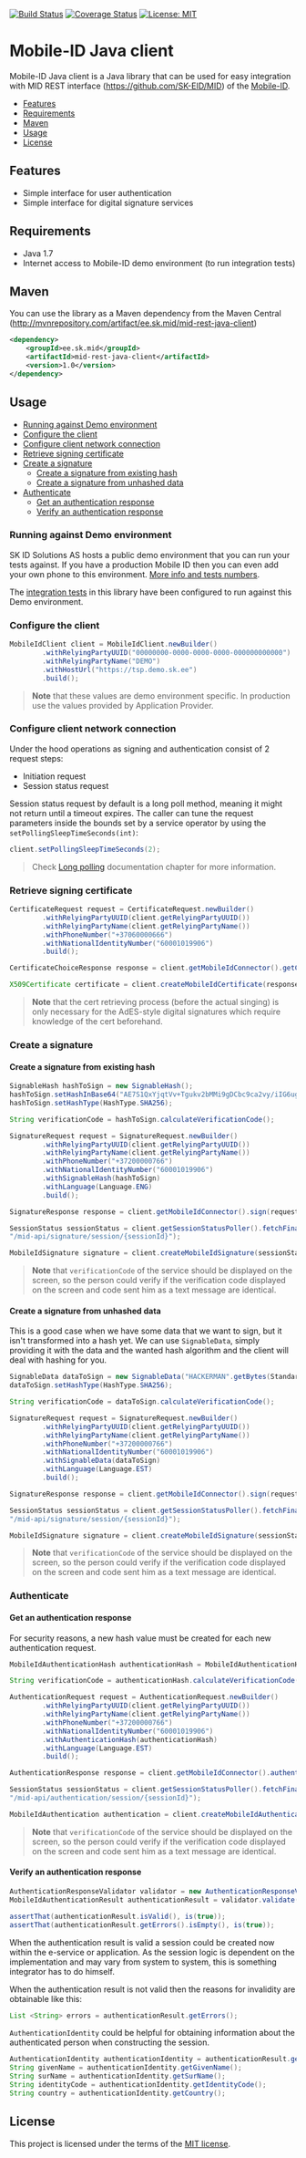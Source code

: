 
[![Build Status](https://travis-ci.org/spyroks/mobile-id-java-client.svg?branch=master)](https://travis-ci.org/spyroks/mobile-id-java-client)
[![Coverage Status](https://img.shields.io/codecov/c/github/spyroks/mobile-id-java-client.svg)](https://codecov.io/gh/spyroks/mobile-id-java-client)
[![License: MIT](https://img.shields.io/github/license/mashape/apistatus.svg)](https://opensource.org/licenses/MIT)

# Mobile-ID Java client
Mobile-ID Java client is a Java library that can be used for easy integration with MID REST interface (https://github.com/SK-EID/MID) of the [Mobile-ID](https://www.id.ee/index.php?id=36809).

* [Features](#features)
* [Requirements](#requirements)
* [Maven](#maven)
* [Usage](#usage)
* [License](#license)

## Features
* Simple interface for user authentication
* Simple interface for digital signature services

## Requirements
* Java 1.7
* Internet access to Mobile-ID demo environment (to run integration tests)

## Maven
You can use the library as a Maven dependency from the Maven Central (http://mvnrepository.com/artifact/ee.sk.mid/mid-rest-java-client)

```xml
<dependency>
    <groupId>ee.sk.mid</groupId>
    <artifactId>mid-rest-java-client</artifactId>
    <version>1.0</version>
</dependency>
```

## Usage
* [Running against Demo environment](#running-against-demo-environment)
* [Configure the client](#configure-the-client)
* [Configure client network connection](#configure-client-network-connection)
* [Retrieve signing certificate](#retrieve-signing-certificate)
* [Create a signature](#create-a-signature)
  - [Create a signature from existing hash](#create-a-signature-from-existing-hash)
  - [Create a signature from unhashed data](#create-a-signature-from-unhashed-data)
* [Authenticate](#authenticate)
  - [Get an authentication response](#get-an-authentication-response)
  - [Verify an authentication response](#verify-an-authentication-response)

### Running against Demo environment

SK ID Solutions AS hosts a public demo environment that you can run your tests against.
If you have a production Mobile ID then you can even add your own phone to this environment.
[More info and tests numbers](https://github.com/SK-EID/MID/wiki/Test-number-for-automated-testing-in-DEMO).

The [integration tests](https://github.com/SK-EID/mid-rest-java-client/tree/master/src/test/java/ee/sk/mid/integration)
in this library have been configured to run against this Demo environment.


### Configure the client
```java
MobileIdClient client = MobileIdClient.newBuilder()
        .withRelyingPartyUUID("00000000-0000-0000-0000-000000000000")
        .withRelyingPartyName("DEMO")
        .withHostUrl("https://tsp.demo.sk.ee")
        .build();
```

> **Note** that these values are demo environment specific. In production use the values provided by Application Provider.


### Configure client network connection
Under the hood operations as signing and authentication consist of 2 request steps:

* Initiation request
* Session status request

Session status request by default is a long poll method, meaning it might not return until a timeout expires.
The caller can tune the request parameters inside the bounds set by a service operator by using the `setPollingSleepTimeSeconds(int)`:

```java
client.setPollingSleepTimeSeconds(2);
```

> Check [Long polling](https://github.com/SK-EID/MID#334-long-polling) documentation chapter for more information.

### Retrieve signing certificate
```java
CertificateRequest request = CertificateRequest.newBuilder()
        .withRelyingPartyUUID(client.getRelyingPartyUUID())
        .withRelyingPartyName(client.getRelyingPartyName())
        .withPhoneNumber("+37060000666")
        .withNationalIdentityNumber("60001019906")
        .build();

CertificateChoiceResponse response = client.getMobileIdConnector().getCertificate(request);

X509Certificate certificate = client.createMobileIdCertificate(response);
```

> **Note** that the cert retrieving process (before the actual singing) is only necessary for the AdES-style
digital signatures which require knowledge of the cert beforehand.

### Create a signature

#### Create a signature from existing hash
```java
SignableHash hashToSign = new SignableHash();
hashToSign.setHashInBase64("AE7S1QxYjqtVv+Tgukv2bMMi9gDCbc9ca2vy/iIG6ug=");
hashToSign.setHashType(HashType.SHA256);

String verificationCode = hashToSign.calculateVerificationCode();

SignatureRequest request = SignatureRequest.newBuilder()
        .withRelyingPartyUUID(client.getRelyingPartyUUID())
        .withRelyingPartyName(client.getRelyingPartyName())
        .withPhoneNumber("+37200000766")
        .withNationalIdentityNumber("60001019906")
        .withSignableHash(hashToSign)
        .withLanguage(Language.ENG)
        .build();

SignatureResponse response = client.getMobileIdConnector().sign(request);

SessionStatus sessionStatus = client.getSessionStatusPoller().fetchFinalSessionStatus(response.getSessionID(),
"/mid-api/signature/session/{sessionId}");

MobileIdSignature signature = client.createMobileIdSignature(sessionStatus);
```

> **Note** that `verificationCode` of the service should be displayed on the screen, so the person could verify if the verification code displayed on the screen and code sent him as a text message are identical.

#### Create a signature from unhashed data
This is a good case when we have some data that we want to sign, but it isn't transformed into a hash yet. We can use `SignableData`, simply providing it with the data and the wanted hash algorithm and the client will deal with hashing for you.

```java
SignableData dataToSign = new SignableData("HACKERMAN".getBytes(StandardCharsets.UTF_8));
dataToSign.setHashType(HashType.SHA256);

String verificationCode = dataToSign.calculateVerificationCode();

SignatureRequest request = SignatureRequest.newBuilder()
        .withRelyingPartyUUID(client.getRelyingPartyUUID())
        .withRelyingPartyName(client.getRelyingPartyName())
        .withPhoneNumber("+37200000766")
        .withNationalIdentityNumber("60001019906")
        .withSignableData(dataToSign)
        .withLanguage(Language.EST)
        .build();

SignatureResponse response = client.getMobileIdConnector().sign(request);

SessionStatus sessionStatus = client.getSessionStatusPoller().fetchFinalSessionStatus(response.getSessionID(),
"/mid-api/signature/session/{sessionId}");

MobileIdSignature signature = client.createMobileIdSignature(sessionStatus);
```

> **Note** that `verificationCode` of the service should be displayed on the screen, so the person could verify if the verification code displayed on the screen and code sent him as a text message are identical.

### Authenticate

#### Get an authentication response
For security reasons, a new hash value must be created for each new authentication request.

```java
MobileIdAuthenticationHash authenticationHash = MobileIdAuthenticationHash.generateRandomHashOfDefaultType();

String verificationCode = authenticationHash.calculateVerificationCode();

AuthenticationRequest request = AuthenticationRequest.newBuilder()
        .withRelyingPartyUUID(client.getRelyingPartyUUID())
        .withRelyingPartyName(client.getRelyingPartyName())
        .withPhoneNumber("+37200000766")
        .withNationalIdentityNumber("60001019906")
        .withAuthenticationHash(authenticationHash)
        .withLanguage(Language.EST)
        .build();

AuthenticationResponse response = client.getMobileIdConnector().authenticate(request);

SessionStatus sessionStatus = client.getSessionStatusPoller().fetchFinalSessionStatus(response.getSessionID(),
"/mid-api/authentication/session/{sessionId}");

MobileIdAuthentication authentication = client.createMobileIdAuthentication(sessionStatus, authenticationHash.getHashInBase64(), authenticationHash.getHashType());
```

> **Note** that `verificationCode` of the service should be displayed on the screen, so the person could verify if the verification code displayed on the screen and code sent him as a text message are identical.

#### Verify an authentication response
```java
AuthenticationResponseValidator validator = new AuthenticationResponseValidator();
MobileIdAuthenticationResult authenticationResult = validator.validate(authentication);

assertThat(authenticationResult.isValid(), is(true));
assertThat(authenticationResult.getErrors().isEmpty(), is(true));
```

When the authentication result is valid a session could be created now within the e-service or application. As the session logic is dependent on the implementation and may vary from system to system, this is something integrator has to do himself.

When the authentication result is not valid then the reasons for invalidity are obtainable like this:

```java
List <String> errors = authenticationResult.getErrors();
```

`AuthenticationIdentity` could be helpful for obtaining information about the authenticated person when constructing the session.

```java
AuthenticationIdentity authenticationIdentity = authenticationResult.getAuthenticationIdentity();
String givenName = authenticationIdentity.getGivenName();
String surName = authenticationIdentity.getSurName();
String identityCode = authenticationIdentity.getIdentityCode();
String country = authenticationIdentity.getCountry();
```

## License
This project is licensed under the terms of the [MIT license](LICENSE).